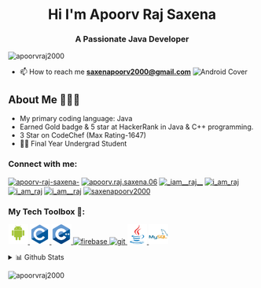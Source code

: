 <h1 align="center">Hi I'm Apoorv Raj Saxena</h1>
<h3 align="center">A Passionate Java Developer</h3>

<p align="left"> <img src="https://komarev.com/ghpvc/?username=apoorvraj2000&label=Profile%20views&color=0e75b6&style=flat" alt="apoorvraj2000" /> </p>


- 📫 How to reach me **saxenapoorv2000@gmail.com**
![Android Cover](https://user-images.githubusercontent.com/71177837/127157250-5a6a3b8f-df66-4fc9-b6f7-f5e36c16fb21.jpg)

## About Me 🤷🏻‍♂️
* My primary coding language: Java
* Earned Gold badge & 5 star at HackerRank in Java & C++ programming.
* 3 Star on CodeChef (Max Rating-1647)
* 🧑‍🎓 Final Year Undergrad Student

<h3 align="left">Connect with me:</h3>
<p align="left">
<a href="https://linkedin.com/in/apoorv-raj-saxena-" target="blank"><img align="center" src="https://raw.githubusercontent.com/rahuldkjain/github-profile-readme-generator/master/src/images/icons/Social/linked-in-alt.svg" alt="apoorv-raj-saxena-" height="30" width="40" /></a>
<a href="https://fb.com/apoorv.raj.saxena.06" target="blank"><img align="center" src="https://raw.githubusercontent.com/rahuldkjain/github-profile-readme-generator/master/src/images/icons/Social/facebook.svg" alt="apoorv.raj.saxena.06" height="30" width="40" /></a>
<a href="https://instagram.com/_iam__raj__" target="blank"><img align="center" src="https://raw.githubusercontent.com/rahuldkjain/github-profile-readme-generator/master/src/images/icons/Social/instagram.svg" alt="_iam__raj__" height="30" width="40" /></a>
<a href="https://www.codechef.com/users/i_am_raj" target="blank"><img align="center" src="https://cdn.jsdelivr.net/npm/simple-icons@3.1.0/icons/codechef.svg" alt="i_am_raj" height="30" width="40" /></a>
<a href="https://www.hackerrank.com/i_am_raj" target="blank"><img align="center" src="https://raw.githubusercontent.com/rahuldkjain/github-profile-readme-generator/master/src/images/icons/Social/hackerrank.svg" alt="i_am_raj" height="30" width="40" /></a>
<a href="https://codeforces.com/profile/i_am__raj" target="blank"><img align="center" src="https://cdn.jsdelivr.net/npm/simple-icons@3.0.1/icons/codeforces.svg" alt="i_am__raj" height="30" width="40" /></a>
<a href="https://leetcode.com/iam_raj/" target="blank"><img align="center" src="https://raw.githubusercontent.com/rahuldkjain/github-profile-readme-generator/master/src/images/icons/Social/leet-code.svg" alt="saxenapoorv2000" height="30" width="40" /></a>
</p>

<h3 align="left">My Tech Toolbox 🧰:</h3>
<p align="left"> <a href="https://developer.android.com" target="_blank"> <img src="https://raw.githubusercontent.com/devicons/devicon/master/icons/android/android-original-wordmark.svg" alt="android" width="40" height="40"/> </a> <a href="https://www.cprogramming.com/" target="_blank"> <img src="https://raw.githubusercontent.com/devicons/devicon/master/icons/c/c-original.svg" alt="c" width="40" height="40"/> </a> <a href="https://www.w3schools.com/cpp/" target="_blank"> <img src="https://raw.githubusercontent.com/devicons/devicon/master/icons/cplusplus/cplusplus-original.svg" alt="cplusplus" width="40" height="40"/> </a> <a href="https://firebase.google.com/" target="_blank"> <img src="https://www.vectorlogo.zone/logos/firebase/firebase-icon.svg" alt="firebase" width="40" height="40"/> </a> <a href="https://git-scm.com/" target="_blank"> <img src="https://www.vectorlogo.zone/logos/git-scm/git-scm-icon.svg" alt="git" width="40" height="40"/> </a> <a href="https://www.java.com" target="_blank"> <img src="https://raw.githubusercontent.com/devicons/devicon/master/icons/java/java-original.svg" alt="java" width="40" height="40"/> </a> <a href="https://www.mysql.com/" target="_blank"> <img src="https://raw.githubusercontent.com/devicons/devicon/master/icons/mysql/mysql-original-wordmark.svg" alt="mysql" width="40" height="40"/> </a> </p>

 <details>
<summary>📊 Github Stats</summary>
<p>&nbsp;<img align="center" src="https://github-readme-stats.vercel.app/api?username=apoorvraj2000&show_icons=true&locale=en" alt="apoorvraj2000" /></p>
</details>
<p><img align="left" src="https://github-readme-stats.vercel.app/api/top-langs?username=apoorvraj2000&show_icons=true&locale=en&layout=compact" alt="apoorvraj2000" /></p>

